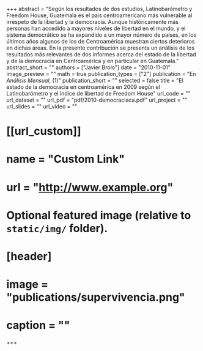 +++
abstract = "Según los resultados de dos estudios, Latinobarómetro y Freedom House, Guatemala es el país centroamericano más vulnerable al irrespeto de la libertad y la democracia. Aunque históricamente más personas han accedido a mayores niveles de libertad en el mundo, y el sistema democrático se ha expandido a un mayor número de países, en los últimos años algunos de los de Centroamérica muestran ciertos deterioros en dichas áreas. En la presente contribución se presenta un análisis de los resultados más relevantes de dos informes acerca del estado de la libertad y de la democracia en Centroamérica y en particular en Guatemala."
abstract_short = ""
authors = ["Javier Brolo"]
date = "2010-11-01"
image_preview = ""
math = true
publication_types = ["2"]
publication = "En *Análisis Mensual*, (1)"
publication_short = ""
selected = false
title = "El estado de la democracia en centroamérica en 2009 según el Latinobarómetro y el índice de libertad de Freedom House"
url_code = ""
url_dataset = ""
url_pdf = "pdf/2010-democraciaca.pdf"
url_project = ""
url_slides = ""
url_video = ""

# [[url_custom]]
# name = "Custom Link"
# url = "http://www.example.org"

# Optional featured image (relative to `static/img/` folder).
# [header]
# image = "publications/supervivencia.png"
# caption = ""

+++